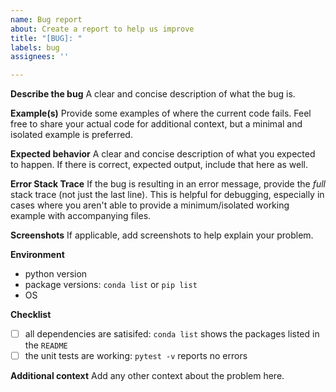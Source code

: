```yaml
---
name: Bug report
about: Create a report to help us improve
title: "[BUG]: "
labels: bug
assignees: ''

---
```


**Describe the bug**
A clear and concise description of what the bug is.

**Example(s)**
Provide some examples of where the current code fails. Feel free to share your actual code for additional context, but a minimal and isolated example is preferred.

**Expected behavior**
A clear and concise description of what you expected to happen. If there is correct, expected output, include that here as well.

**Error Stack Trace**
If the bug is resulting in an error message, provide the _full_ stack trace (not just the last line). This is helpful for debugging, especially in cases where you aren't able to provide a minimum/isolated working example with accompanying files.

**Screenshots**
If applicable, add screenshots to help explain your problem.

**Environment**
- python version
- package versions: `conda list` or `pip list`
- OS

**Checklist**
- [ ] all dependencies are satisifed: `conda list` shows the packages listed in the `README`
- [ ] the unit tests are working: `pytest -v` reports no errors

**Additional context**
Add any other context about the problem here.

